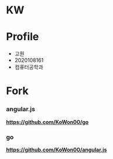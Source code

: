 # KW

# Profile

- 고원
- 2020108161
- 컴퓨터공학과

# Fork

### angular.js

__<https://github.com/KoWon00/go>__

### go

__<https://github.com/KoWon00/angular.js>__
